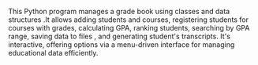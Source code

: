 This Python program manages a grade book using classes and data structures .It allows adding students and courses, registering students for
courses with grades, calculating GPA, ranking students, searching by GPA range, saving data to files , and generating student's transcripts. 
It's interactive, offering options via a menu-driven interface for managing educational data efficiently.
